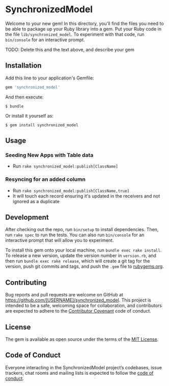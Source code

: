 # SynchronizedModel

Welcome to your new gem! In this directory, you'll find the files you need to be able to package up your Ruby library into a gem. Put your Ruby code in the file `lib/synchronized_model`. To experiment with that code, run `bin/console` for an interactive prompt.

TODO: Delete this and the text above, and describe your gem

## Installation

Add this line to your application's Gemfile:

```ruby
gem 'synchronized_model'
```

And then execute:

    $ bundle

Or install it yourself as:

    $ gem install synchronized_model

## Usage

### Seeding New Apps with Table data
- Run `rake synchronized_model:publish[ClassName]`

### Resyncing for an added column
- Run `rake synchronized_model:publish[ClassName,true]`
- It will touch each record ensuring it's updated in the receivers and not ignored
as a duplicate


## Development

After checking out the repo, run `bin/setup` to install dependencies. Then, run `rake spec` to run the tests. You can also run `bin/console` for an interactive prompt that will allow you to experiment.

To install this gem onto your local machine, run `bundle exec rake install`. To release a new version, update the version number in `version.rb`, and then run `bundle exec rake release`, which will create a git tag for the version, push git commits and tags, and push the `.gem` file to [rubygems.org](https://rubygems.org).

## Contributing

Bug reports and pull requests are welcome on GitHub at https://github.com/[USERNAME]/synchronized_model. This project is intended to be a safe, welcoming space for collaboration, and contributors are expected to adhere to the [Contributor Covenant](http://contributor-covenant.org) code of conduct.

## License

The gem is available as open source under the terms of the [MIT License](https://opensource.org/licenses/MIT).

## Code of Conduct

Everyone interacting in the SynchronizedModel project’s codebases, issue trackers, chat rooms and mailing lists is expected to follow the [code of conduct](https://github.com/[USERNAME]/synchronized_model/blob/master/CODE_OF_CONDUCT.md).
